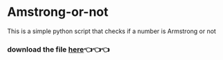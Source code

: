 # Amstrong-or-not
This is a simple python script that checks if a number is Armstrong or not

### download the file [here](https://github.com/srinikesh2929/Amstrong-or-not/blame/master/Armstrong-or-not.py)👈👈👈

